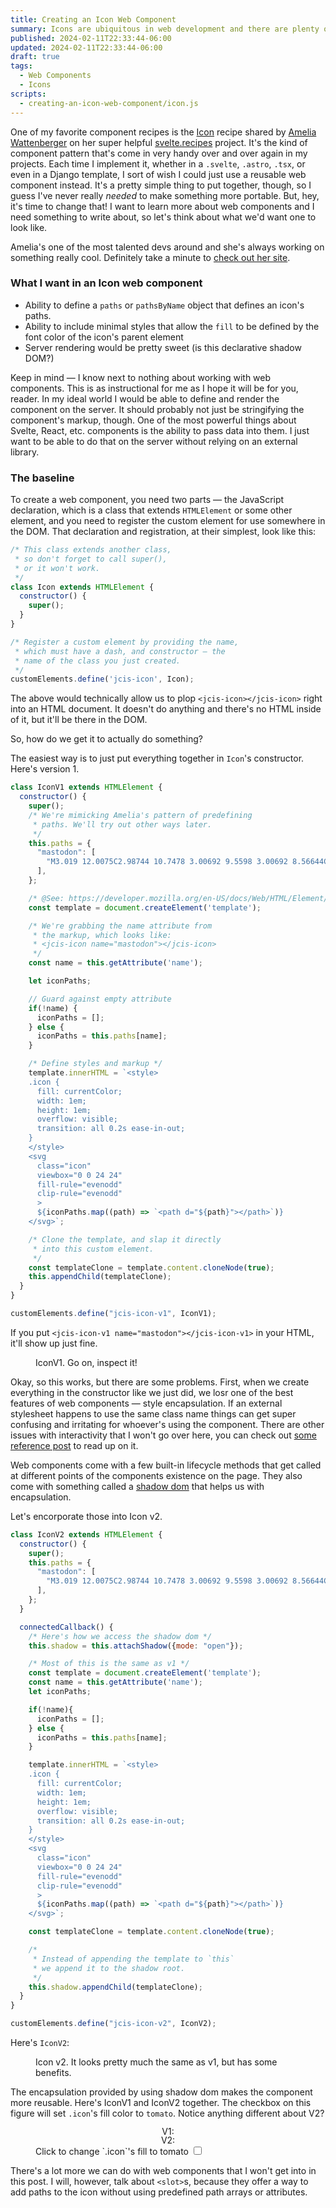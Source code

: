 ```yaml
---
title: Creating an Icon Web Component
summary: Icons are ubiquitous in web development and there are plenty of great examples of icon components for various frameworks. What would building an icon web component from scratch look like?
published: 2024-02-11T22:33:44-06:00
updated: 2024-02-11T22:33:44-06:00
draft: true
tags:
  - Web Components
  - Icons
scripts:
  - creating-an-icon-web-component/icon.js
---
```


One of my favorite component recipes is the [Icon](https://svelte.recipes/components/icon) recipe shared by [Amelia Wattenberger](https://wattenberger.com/) on her super helpful [svelte.recipes](https://svelte.recipes/) project. It's the kind of component pattern that's come in very handy over and over again in my projects. Each time I implement it, whether in a `.svelte`, `.astro`, `.tsx`, or even in a Django template, I sort of wish I could just use a reusable web component instead. It's a pretty simple thing to put together, though, so I guess I've never really _needed_ to make something more portable. But, hey, it's time to change that! I want to learn more about web components and I need something to write about, so let's think about what we'd want one to look like.

<p class="highlight">
  Amelia's one of the most talented devs around and she's always working on something really cool. Definitely take a minute to <a href="https://wattenberger.com" target="_blank">check out her site</a>.
</p>

### What I want in an Icon web component

- Ability to define a `paths` or `pathsByName` object that defines an icon's paths.
- Ability to include minimal styles that allow the `fill` to be defined by the font color of the icon's parent element
- Server rendering would be pretty sweet (is this declarative shadow DOM?)

Keep in mind — I know next to nothing about working with web components. This is as instructional for me as I hope it will be for you, reader. In my ideal world I would be able to define and render the component on the server. It should probably not just be stringifying the component's markup, though. One of the most powerful things about Svelte, React, etc. components is the ability to pass data into them. I just want to be able to do that on the server without relying on an external library.

### The baseline

To create a web component, you need two parts — the JavaScript declaration, which is a class that extends `HTMLElement` or some other element, and you need to register the custom element for use somewhere in the DOM. That declaration and registration, at their simplest, look like this:

```js
/* This class extends another class, 
 * so don't forget to call super(), 
 * or it won't work.
 */
class Icon extends HTMLElement {
  constructor() {
    super();
  }
}

/* Register a custom element by providing the name,
 * which must have a dash, and constructor — the 
 * name of the class you just created.
 */
customElements.define('jcis-icon', Icon);
```

The above would technically allow us to plop `<jcis-icon></jcis-icon>` right into an HTML document. It doesn't do anything and there's no HTML inside of it, but it'll be there in the DOM.

So, how do we get it to actually do something?

The easiest way is to just put everything together in `Icon`'s constructor. Here's version 1.

```js
class IconV1 extends HTMLElement {
  constructor() {
    super();
    /* We're mimicking Amelia's pattern of predefining 
     * paths. We'll try out other ways later.
     */
    this.paths = {
      "mastodon": [
        "M3.019 12.0075C2.98744 10.7478 3.00692 9.5598 3.00692 8.56644C3.00692 4.22767 5.84954 2.95597 5.84954 2.95597C7.28286 2.29767 9.74238 2.0209 12.2993 2H12.3621C14.919 2.0209 17.3801 2.29767 18.8134 2.95597C18.8134 2.95597 21.656 4.22767 21.656 8.56644C21.656 8.56644 21.6916 11.7674 21.2596 13.9898C20.9852 15.4007 18.8034 16.9446 16.2974 17.2438C14.9906 17.3999 13.7042 17.5431 12.3322 17.4802C10.0885 17.3775 8.31815 16.9446 8.31815 16.9446C8.31815 17.1631 8.33166 17.3711 8.35853 17.5655C8.44182 18.1978 8.65659 18.6604 8.96296 19C9.72944 19.8497 11.0692 19.9301 12.3577 19.9743C14.178 20.0366 15.7986 19.5254 15.7986 19.5254L15.8735 21.1712C15.8735 21.1712 14.6003 21.8548 12.3322 21.9805C11.0815 22.0493 9.52858 21.9491 7.71969 21.4704C6.18802 21.065 5.15153 20.1804 4.45091 19C3.35714 17.1573 3.08191 14.5938 3.019 12.0075ZM6.31815 16.9446V14.3967L8.79316 15.0018C8.8405 15.0134 8.95098 15.0383 9.11692 15.0723C9.40521 15.1313 9.73416 15.1908 10.0959 15.2467C10.8485 15.3628 11.6341 15.4462 12.4237 15.4823C13.4425 15.529 14.3249 15.4652 16.0603 15.2579C17.7233 15.0594 19.208 14.0622 19.2963 13.6082C19.3783 13.1861 19.4472 12.6858 19.5021 12.1261C19.5714 11.4205 19.6155 10.6558 19.6388 9.88068C19.654 9.37026 19.6582 8.93648 19.6564 8.62452L19.656 8.56644C19.656 7.1368 19.2873 6.12756 18.6928 5.40793C18.5008 5.17553 18.3004 4.99408 18.1087 4.85958C18.0183 4.79617 17.9737 4.77136 17.9787 4.77345C16.9662 4.30844 14.8859 4.02069 12.3621 3.99993H12.3156C9.77596 4.02069 7.6969 4.30836 6.66627 4.78161C6.68919 4.77136 6.64459 4.79617 6.55423 4.85958C6.36257 4.99408 6.16214 5.17553 5.97016 5.40793C5.37568 6.12756 5.00692 7.1368 5.00692 8.56644C5.00692 8.7976 5.00628 8.96339 5.00392 9.44137C4.9981 10.6238 5.00004 11.2256 5.01841 11.9589C5.07185 14.156 5.2822 15.7941 5.71797 17C5.93023 17.5874 6.19005 18.0709 6.49741 18.4507C6.37791 18.0162 6.31815 17.5142 6.31815 16.9446ZM8.08576 6.37135C8.71735 6.37135 9.22924 6.88324 9.22924 7.51482C9.22924 8.14626 8.71735 8.6583 8.08576 8.6583C7.45432 8.6583 6.94229 8.14626 6.94229 7.51482C6.94229 6.88324 7.45432 6.37135 8.08576 6.37135Z",
      ],
    };

    /* @See: https://developer.mozilla.org/en-US/docs/Web/HTML/Element/template */
    const template = document.createElement('template');

    /* We're grabbing the name attribute from
     * the markup, which looks like:
     * <jcis-icon name="mastodon"></jcis-icon>
     */
    const name = this.getAttribute('name');

    let iconPaths;

    // Guard against empty attribute
    if(!name) {
      iconPaths = [];
    } else {
      iconPaths = this.paths[name];
    }

    /* Define styles and markup */
    template.innerHTML = `<style>
    .icon {
      fill: currentColor;
      width: 1em;
      height: 1em;
      overflow: visible;
      transition: all 0.2s ease-in-out;
    }
    </style>
    <svg
      class="icon"
      viewbox="0 0 24 24"
      fill-rule="evenodd"
      clip-rule="evenodd"
      >
      ${iconPaths.map((path) => `<path d="${path}"></path>`)}
    </svg>`;

    /* Clone the template, and slap it directly
     * into this custom element.
     */
    const templateClone = template.content.cloneNode(true);
    this.appendChild(templateClone);
  }
}

customElements.define("jcis-icon-v1", IconV1);
```

If you put `<jcis-icon-v1 name="mastodon"></jcis-icon-v1>` in your HTML, it'll show up just fine.

<figure>
  <jcis-icon-v1 name="mastodon"></jcis-icon-v1>
  <figcaption>IconV1. Go on, inspect it!</figcaption>
</figure>

Okay, so this works, but there are some problems. First, when we create everything in the constructor like we just did, we losr one of the best features of web components — style encapsulation. If an external stylesheet happens to use the same class name things can get super confusing and irritating for whoever's using the component. There are other issues with interactivity that I won't go over here, you can check out [some reference post]() to read up on it.

Web components come with a few built-in lifecycle methods that get called at different points of the components existence on the page. They also come with something called a [shadow dom](https://developer.mozilla.org/en-US/docs/Web/API/Web_components/Using_shadow_DOM) that helps us with encapsulation.

Let's encorporate those into Icon v2.

```js
class IconV2 extends HTMLElement {
  constructor() {
    super();
    this.paths = {
      "mastodon": [
        "M3.019 12.0075C2.98744 10.7478 3.00692 9.5598 3.00692 8.56644C3.00692 4.22767 5.84954 2.95597 5.84954 2.95597C7.28286 2.29767 9.74238 2.0209 12.2993 2H12.3621C14.919 2.0209 17.3801 2.29767 18.8134 2.95597C18.8134 2.95597 21.656 4.22767 21.656 8.56644C21.656 8.56644 21.6916 11.7674 21.2596 13.9898C20.9852 15.4007 18.8034 16.9446 16.2974 17.2438C14.9906 17.3999 13.7042 17.5431 12.3322 17.4802C10.0885 17.3775 8.31815 16.9446 8.31815 16.9446C8.31815 17.1631 8.33166 17.3711 8.35853 17.5655C8.44182 18.1978 8.65659 18.6604 8.96296 19C9.72944 19.8497 11.0692 19.9301 12.3577 19.9743C14.178 20.0366 15.7986 19.5254 15.7986 19.5254L15.8735 21.1712C15.8735 21.1712 14.6003 21.8548 12.3322 21.9805C11.0815 22.0493 9.52858 21.9491 7.71969 21.4704C6.18802 21.065 5.15153 20.1804 4.45091 19C3.35714 17.1573 3.08191 14.5938 3.019 12.0075ZM6.31815 16.9446V14.3967L8.79316 15.0018C8.8405 15.0134 8.95098 15.0383 9.11692 15.0723C9.40521 15.1313 9.73416 15.1908 10.0959 15.2467C10.8485 15.3628 11.6341 15.4462 12.4237 15.4823C13.4425 15.529 14.3249 15.4652 16.0603 15.2579C17.7233 15.0594 19.208 14.0622 19.2963 13.6082C19.3783 13.1861 19.4472 12.6858 19.5021 12.1261C19.5714 11.4205 19.6155 10.6558 19.6388 9.88068C19.654 9.37026 19.6582 8.93648 19.6564 8.62452L19.656 8.56644C19.656 7.1368 19.2873 6.12756 18.6928 5.40793C18.5008 5.17553 18.3004 4.99408 18.1087 4.85958C18.0183 4.79617 17.9737 4.77136 17.9787 4.77345C16.9662 4.30844 14.8859 4.02069 12.3621 3.99993H12.3156C9.77596 4.02069 7.6969 4.30836 6.66627 4.78161C6.68919 4.77136 6.64459 4.79617 6.55423 4.85958C6.36257 4.99408 6.16214 5.17553 5.97016 5.40793C5.37568 6.12756 5.00692 7.1368 5.00692 8.56644C5.00692 8.7976 5.00628 8.96339 5.00392 9.44137C4.9981 10.6238 5.00004 11.2256 5.01841 11.9589C5.07185 14.156 5.2822 15.7941 5.71797 17C5.93023 17.5874 6.19005 18.0709 6.49741 18.4507C6.37791 18.0162 6.31815 17.5142 6.31815 16.9446ZM8.08576 6.37135C8.71735 6.37135 9.22924 6.88324 9.22924 7.51482C9.22924 8.14626 8.71735 8.6583 8.08576 8.6583C7.45432 8.6583 6.94229 8.14626 6.94229 7.51482C6.94229 6.88324 7.45432 6.37135 8.08576 6.37135Z",
      ],
    };
  }

  connectedCallback() {
    /* Here's how we access the shadow dom */
    this.shadow = this.attachShadow({mode: "open"});

    /* Most of this is the same as v1 */
    const template = document.createElement('template');
    const name = this.getAttribute('name');
    let iconPaths;

    if(!name){
      iconPaths = [];
    } else {
      iconPaths = this.paths[name];
    }

    template.innerHTML = `<style>
    .icon {
      fill: currentColor;
      width: 1em;
      height: 1em;
      overflow: visible;
      transition: all 0.2s ease-in-out;
    }
    </style>
    <svg
      class="icon"
      viewbox="0 0 24 24"
      fill-rule="evenodd"
      clip-rule="evenodd"
      >
      ${iconPaths.map((path) => `<path d="${path}"></path>`)}
    </svg>`;

    const templateClone = template.content.cloneNode(true);

    /* 
     * Instead of appending the template to `this`
     * we append it to the shadow root.
     */
    this.shadow.appendChild(templateClone);
  }
}

customElements.define("jcis-icon-v2", IconV2);
```
Here's `IconV2`:

<figure>
  <jcis-icon-v2 name="mastodon"></jcis-icon-v2>
  <figcaption>Icon v2. It looks pretty much the same as v1, but has some benefits.</figcaption>
</figure>

The encapsulation provided by using shadow dom makes the component more reusable. Here's IconV1 and IconV2 together. The checkbox on this figure will set `.icon`'s fill color to `tomato`. Notice anything different about V2?


<style>
  #figure-color-demo {
    gap: var(--space-xs);

    & span {
      line-height: 1;
      display: flex;
      align-items: center;
      justify-content: center;
      gap: var(--space-xs);
    }
  }

  #figure-color-demo >*:not(label) {
    border: 2px solid var(--secondary-alpha);
    padding: var(--space-2xs);
    font-size: var(--step-2);
  }

  #figure-color-demo:has(input:checked) {
    
    & .icon {
      fill: tomato !important;
    }
  }
</style>

<figure id="figure-color-demo">
  <section>
  <span>V1:
  <jcis-icon-v1 name="mastodon"></jcis-icon-v1>
  </span>
  <span>V2:
  <jcis-icon-v2 name="mastodon"></jcis-icon-v2>
  </span>
  </section>
  <label>Click to change `.icon`'s fill to tomato <input type="checkbox" class="make-tomato" name="color-change-input" /></label>
</figure>

There's a lot more we can do with web components that I won't get into in this post. I will, however, talk about `<slot>`s, because they offer a way to add paths to the icon without using predefined path arrays or attributes.

<jcis-icon-v3>
  <g slot="paths"><path d="M3.019 12.0075C2.98744 10.7478 3.00692 9.5598 3.00692 8.56644C3.00692 4.22767 5.84954 2.95597 5.84954 2.95597C7.28286 2.29767 9.74238 2.0209 12.2993 2H12.3621C14.919 2.0209 17.3801 2.29767 18.8134 2.95597C18.8134 2.95597 21.656 4.22767 21.656 8.56644C21.656 8.56644 21.6916 11.7674 21.2596 13.9898C20.9852 15.4007 18.8034 16.9446 16.2974 17.2438C14.9906 17.3999 13.7042 17.5431 12.3322 17.4802C10.0885 17.3775 8.31815 16.9446 8.31815 16.9446C8.31815 17.1631 8.33166 17.3711 8.35853 17.5655C8.44182 18.1978 8.65659 18.6604 8.96296 19C9.72944 19.8497 11.0692 19.9301 12.3577 19.9743C14.178 20.0366 15.7986 19.5254 15.7986 19.5254L15.8735 21.1712C15.8735 21.1712 14.6003 21.8548 12.3322 21.9805C11.0815 22.0493 9.52858 21.9491 7.71969 21.4704C6.18802 21.065 5.15153 20.1804 4.45091 19C3.35714 17.1573 3.08191 14.5938 3.019 12.0075ZM6.31815 16.9446V14.3967L8.79316 15.0018C8.8405 15.0134 8.95098 15.0383 9.11692 15.0723C9.40521 15.1313 9.73416 15.1908 10.0959 15.2467C10.8485 15.3628 11.6341 15.4462 12.4237 15.4823C13.4425 15.529 14.3249 15.4652 16.0603 15.2579C17.7233 15.0594 19.208 14.0622 19.2963 13.6082C19.3783 13.1861 19.4472 12.6858 19.5021 12.1261C19.5714 11.4205 19.6155 10.6558 19.6388 9.88068C19.654 9.37026 19.6582 8.93648 19.6564 8.62452L19.656 8.56644C19.656 7.1368 19.2873 6.12756 18.6928 5.40793C18.5008 5.17553 18.3004 4.99408 18.1087 4.85958C18.0183 4.79617 17.9737 4.77136 17.9787 4.77345C16.9662 4.30844 14.8859 4.02069 12.3621 3.99993H12.3156C9.77596 4.02069 7.6969 4.30836 6.66627 4.78161C6.68919 4.77136 6.64459 4.79617 6.55423 4.85958C6.36257 4.99408 6.16214 5.17553 5.97016 5.40793C5.37568 6.12756 5.00692 7.1368 5.00692 8.56644C5.00692 8.7976 5.00628 8.96339 5.00392 9.44137C4.9981 10.6238 5.00004 11.2256 5.01841 11.9589C5.07185 14.156 5.2822 15.7941 5.71797 17C5.93023 17.5874 6.19005 18.0709 6.49741 18.4507C6.37791 18.0162 6.31815 17.5142 6.31815 16.9446ZM8.08576 6.37135C8.71735 6.37135 9.22924 6.88324 9.22924 7.51482C9.22924 8.14626 8.71735 8.6583 8.08576 8.6583C7.45432 8.6583 6.94229 8.14626 6.94229 7.51482C6.94229 6.88324 7.45432 6.37135 8.08576 6.37135Z"></path></g>
</jcis-icon-v3>